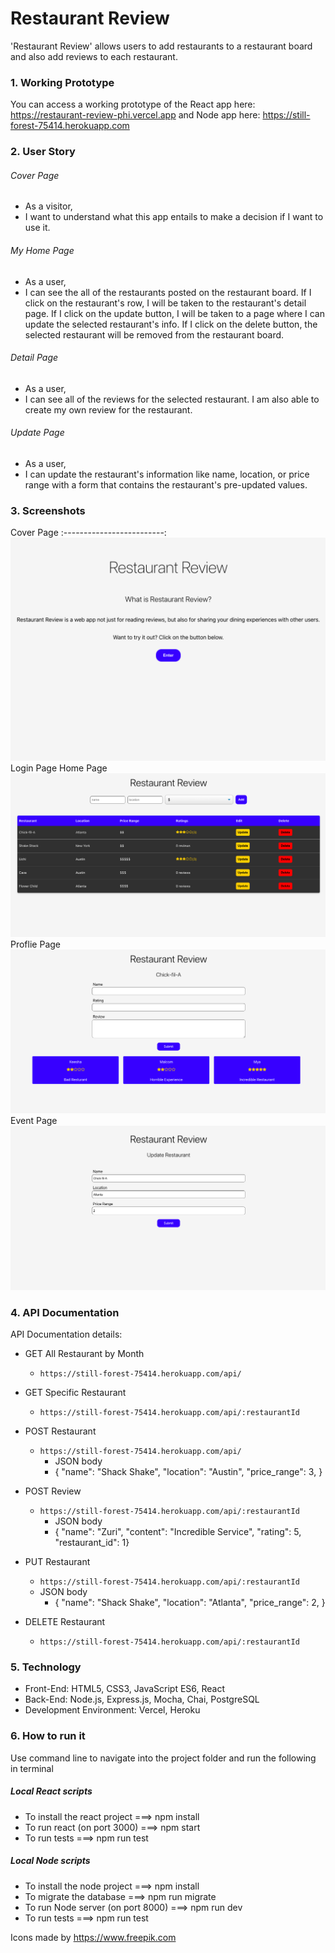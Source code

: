 # Restaurant Review
'Restaurant Review' allows users to add restaurants to a restaurant board and also add reviews to each restaurant.



### 1. Working Prototype
You can access a working prototype of the React app here: https://restaurant-review-phi.vercel.app and Node app here: https://still-forest-75414.herokuapp.com



### 2. User Story

###### Cover Page
* As a visitor,
* I want to understand what this app entails to make a decision if I want to use it.


###### My Home Page
* As a user,
* I can see the all of the restaurants posted on the restaurant board. If I click on the restaurant's row, I will be taken to the restaurant's detail page. If I click on the update button, I will be taken to a page where I can update the selected restaurant's info. If I click on the delete button, the selected restaurant will be removed from the restaurant board.


###### Detail Page
* As a user,
* I can see all of the reviews for the selected restaurant. I am also able to create my own review for the restaurant.

###### Update Page
* As a user,
* I can update the restaurant's information like name, location, or price range with a form that contains the restaurant's pre-updated values.



### 3. Screenshots
Cover Page
:-------------------------:
![Cover Page](/screenshots/Cover-Page.png)
Login Page
Home Page
![Restaurants Page](/screenshots/Restaurants-Page.png)
Proflie Page
![Deatails Page](/screenshots/Details-Page.png)
Event Page
![Update Page](/screenshots/Update-Page.png) 



### 4. API Documentation
API Documentation details:
* GET All Restaurant by Month
    * `https://still-forest-75414.herokuapp.com/api/`

* GET Specific Restaurant
    * `https://still-forest-75414.herokuapp.com/api/:restaurantId`

* POST Restaurant
    * `https://still-forest-75414.herokuapp.com/api/`
        * JSON body
        *   { "name": "Shack Shake", "location": "Austin", "price_range": 3, 
            }

* POST Review
    * `https://still-forest-75414.herokuapp.com/api/:restaurantId`
        * JSON body
        *   { "name": "Zuri", "content": "Incredible Service", "rating": 5, "restaurant_id": 1}

* PUT Restaurant
    * `https://still-forest-75414.herokuapp.com/api/:restaurantId`
    * JSON body
        *   { "name": "Shack Shake", "location": "Atlanta", "price_range": 2, 
            }

* DELETE Restaurant
    * `https://still-forest-75414.herokuapp.com/api/:restaurantId`



### 5. Technology
* Front-End: HTML5, CSS3, JavaScript ES6, React
* Back-End: Node.js, Express.js, Mocha, Chai, PostgreSQL 
* Development Environment: Vercel, Heroku
 


### 6. How to run it
Use command line to navigate into the project folder and run the following in terminal

##### Local React scripts
* To install the react project ===> npm install
* To run react (on port 3000) ===> npm start
* To run tests ===> npm run test

##### Local Node scripts
* To install the node project ===> npm install
* To migrate the database ===> npm run migrate 
* To run Node server (on port 8000) ===> npm run dev
* To run tests ===> npm run test

Icons made by https://www.freepik.com 